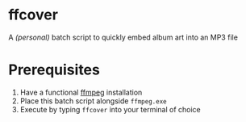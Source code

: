# ffcover
A *(personal)* batch script to quickly embed album art into an MP3 file

# Prerequisites
1. Have a functional [ffmpeg](https://www.ffmpeg.org/ "FFmpeg's official website") installation
2. Place this batch script alongside `ffmpeg.exe`
3. Execute by typing `ffcover` into your terminal of choice
